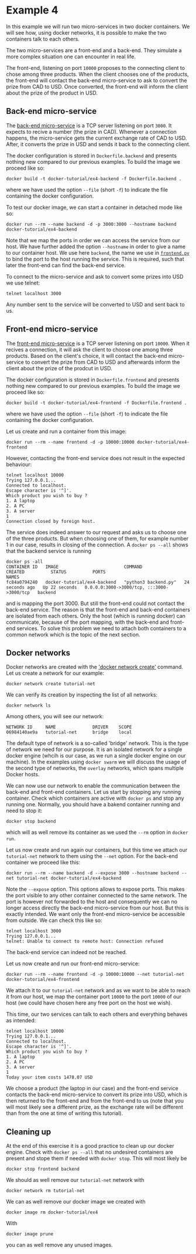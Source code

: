 # Example 4
In this example we will run two micro-services in two docker containers. We will see how, using docker networks, it is possible to make the two containers talk to each others.

The two micro-services are a front-end and a back-end. They simulate a more complex situation one can encounter in real life.

The front-end, listening on port `10000` proposes to the connecting client to chose among three products. When the client chooses one of the products, the front-end will contact the back-end micro-service to ask to convert the prize from CAD to USD. Once converted, the front-end will inform the client about the prize of the product in USD.

## Back-end micro-service
The [back-end micro-service](backend.py) is a TCP server listening on port `3000`. It expects to recive a number (the prize in CAD). Whenever a connection happens, the micro-service gets the current exchange rate of CAD to USD. After, it converts the prize in USD and sends it back to the connecting client.

The docker configuration is stored in `Dockerfile.backend` and presents nothing new compared to our previous examples. To build the image we proceed like so:
```
docker build -t docker-tutorial/ex4-backend -f Dockerfile.backend .
```
where we have used the option `--file` (short `-f`) to indicate the file containing the docker configuration.

To test our docker image, we can start a container in detached mode like so:
```
docker run --rm --name backend -d -p 3000:3000 --hostname backend docker-tutorial/ex4-backend
```
Note that we map the ports in order we can access the service from our host. We have further added the option `--hostname` in order to give a name to our container host. We use here `backend`, the name we use in [`frontend.py`](frontend.py) to bind the port to the host running the service. This is required, such that later the front-end can find the back-end service.

To connect to the micro-service and ask to convert some prizes into USD we use telnet:
```
telnet localhost 3000
```
Any number sent to the service will be converted to USD and sent back to us.

## Front-end micro-service
The [front-end micro-service](frontend.py) is a TCP server listening on port `10000`. When it recives a connection, it will ask the client to choose one among three products. Based on the client's choice, it will contact the back-end micro-service to convert the prize from CAD to USD and afterwards inform the client about the prize of the prodcut in USD.

The docker configuration is stored in `Dockerfile.frontend` and presents nothing new compared to our previous examples. To build the image we proceed like so:
```
docker build -t docker-tutorial/ex4-frontend -f Dockerfile.frontend .
```
where we have used the option `--file` (short `-f`) to indicate the file containing the docker configuration.

Let us create and run a container from this image:
```
docker run --rm --name frontend -d -p 10000:10000 docker-tutorial/ex4-frontend
```
However, contacting the front-end service does not result in the expected behaviour:
```
telnet localhost 10000
Trying 127.0.0.1...
Connected to localhost.
Escape character is '^]'.
Which product you wish to buy ?
1. A laptop
2. A PC
3. A server
1
Connection closed by foreign host.
```
The service does indeed answer to our request and asks us to choose one of the three products. But when choosing one of them, for example number 1 in our case, results in closing of the connection. A `docker ps --all` shows that the backend service is running
```
docker ps -all
CONTAINER ID   IMAGE                         COMMAND                CREATED          STATUS          PORTS                                       NAMES
fc84a0794240   docker-tutorial/ex4-backend   "python3 backend.py"   24 seconds ago   Up 22 seconds   0.0.0.0:3000->3000/tcp, :::3000->3000/tcp   backend
```
and is mapping the port 3000. But still the front-end could not contact the back-end service. The reason is that the front-end and back-end containers are isolated from each others. Only the host (which is running docker) can communicate, because of the port mapping, with the back-end and front-end services. To solve this problem we need to attach both containers to a common network which is the topic of the next section.

## Docker networks
Docker networks are created with the ['docker network create'](https://docs.docker.com/engine/reference/commandline/network_create/) command. Let us create a network for our example:
```
docker network create tutorial-net
```
We can verify its creation by inspecting the list of all networks:
```
docker network ls
```
Among others, you will see our network:
```
NETWORK ID     NAME              DRIVER    SCOPE
06984140ae9a   tutorial-net      bridge    local
```
The default type of network is a so-called 'bridge' network. This is the type of network we need for our purpose. It is an isolated network for a single docker engine (whcih is our case, as we run a single docker engine on our machine). In the examples using `docker swarm` we will discuss the usage of the second type of networks, the `overlay` networks, which spans multiple Docker hosts.

We can now use our network to enable the communication between the back-end and front-end containers. Let us start by stopping any running container. Check which containers are active with `docker ps` and stop any running one. Normally, you should have a bakend container running and need to stop it:
```
docker stop backend
```
which will as well remove its container as we used the `--rm` option in `docker run`.

Let us now create and run again our containers, but this time we attach our `tutorial-net` network to them using the `--net` option. For the back-end container we proceed like this:
```
docker run --rm --name backend -d --expose 3000 --hostname backend --net tutorial-net docker-tutorial/ex4-backend
```
Note the `--expose` option. This options allows to expose ports. This makes the port visible to any other container connected to the same network. The port is however not forwarded to the host and consequently we can no longer access directly the back-end micro-service from our host. But this is exactly intended. We want only the front-end micro-service be accessible from outside. We can check this like so:
```
telnet localhost 3000
Trying 127.0.0.1...
telnet: Unable to connect to remote host: Connection refused
```
The back-end service can indeed not be reached.

Let us now create and run our front-end micro-service:
```
docker run --rm --name frontend -d -p 10000:10000 --net tutorial-net docker-tutorial/ex4-frontend
```
We attach it to our `tutorial-net` network and as we want to be able to reach it from our host, we map the container port `10000` to the port `10000` of our host (we could have chosen here any free port on the host we wish).

This time, our two services can talk to each others and everything behaves as intended:
```
telnet localhost 10000
Trying 127.0.0.1...
Connected to localhost.
Escape character is '^]'.
Which product you wish to buy ?
1. A laptop
2. A PC
3. A server
1
Today your item costs 1478.07 USD
```
We choose a product (the laptop in our case) and the front-end service contacts the back-end micro-service to convert its prize into USD, which is then returned to the front-end and from the front-end to us (note that you will most likely see a different prize, as the exchange rate will be different than from the one at time of writing this tutorial).

## Cleaning up
At the end of this exercise it is a good practice to clean up our docker engine. Check with `docker ps --all` that no undesired containers are present and stope them if needed with `docker stop`. This will most likely be
```
docker stop frontend backend
```
We should as well remove our `tutorial-net` network with
```
docker network rm tutorial-net
```

We can as well remove our docker image we created with
```
docker image rm docker-tutorial/ex4
```
With 
```
docker image prune
```
you can as well remove any unused images.
